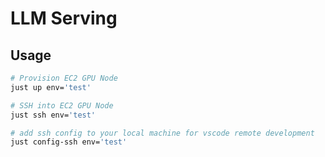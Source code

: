 # LLM Serving

## Usage
```bash
# Provision EC2 GPU Node
just up env='test'

# SSH into EC2 GPU Node
just ssh env='test'

# add ssh config to your local machine for vscode remote development
just config-ssh env='test'
```
